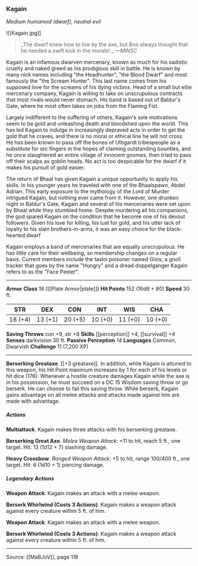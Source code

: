 ### Kagain
_Medium humanoid (dwarf), neutral evil_

![[Kagain.jpg]]

> _The dwarf knew how to live by the axe, but Boo always thought that he needed a swift kick in the morals!
_
> _—MINSC_

Kagain is an infamous dwarven mercenary, known as much for his sadistic cruelty and naked greed as his prodigious skill in battle. He is known by many nick names including "the Headhunter", "the Blood Dwarf" and most famously the "the Scream Hunter". This last name comes from his supposed love for the screams of his dying victims. Head of a small but elite mercenary company, Kagain is willing to take on unscrupulous contracts that most rivals would never stomach. His band is based out of Baldur's Gate, where he most often takes on jobs from the Flaming Fist.

Largely indifferent to the suffering of others, Kagain's sole motivations seem to be gold and unleashing death and bloodshed upon the world. This has led Kagain to indulge in increasingly depraved acts in order to get the gold that he craves, and there is no moral or ethical line he will not cross. He has been known to pass off the bones of Uthgardt tribespeople as a substitute for orc fingers in the hopes of claiming outstanding bounties, and he once slaughtered an entire village of innocent gnomes, then tried to pass off their scalps as goblin heads. No act is too despicable for the dwarf if it makes his pursuit of gold easier.

The return of Bhaal has given Kagain a unique opportunity to apply his skills. In his younger years he traveled with one of the Bhaalspawn, Abdel Adrian. This early exposure to the mythology of the Lord of Murder intrigued Kagain, but nothing ever came from it. However, one drunken night in Baldur's Gate, Kagain and several of his mercenaries were set upon by Bhaal while they stumbled home. Despite murdering all his companions, the god spared Kagain on the condition that he become one of his devout followers. Given his love for killing, his lust for gold, and his utter lack of loyalty to his slain brothers-in-arms, it was an easy choice for the black-hearted dwarf

Kagain employs a band of mercenaries that are equally unscrupulous. He has little care for their wellbeing, so membership changes on a regular basis. Current members include the tasloi poisoner named Gixis; a gnoll tracker that goes by the name "Hungry" and a dread doppelganger Kagain refers to as the "Face Peeler".



---

**Armor Class** 18 ([[Plate Armor|plate]])
**Hit Points** 152 (16d8 + 80)
**Speed** 30 ft.

| STR     | DEX     | CON     | INT     | WIS     | CHA     |
|---------|---------|---------|---------|---------|---------|
| 18 (+4) | 13 (+1) | 20 (+5) | 10 (+0) | 11 (+0) | 10 (+0) |

**Saving Throws** con +9, str +8
**Skills** [[perception]] +4, [[survival]] +4
**Senses** darkvision 30 ft.
**Passive Perception** 14
**Languages** Common, Dwarvish
**Challenge** 11 (7,200 XP)

---

**Berserking Greataxe**. [[+3 greataxe]]. In addition, while Kagain is attuned to this weapon, his Hit Point maximum increases by 1 for each of his levels or hit dice (176). Whenever a hostile creature damages Kagain while the axe is in his possession, he must succeed on a DC 15 Wisdom saving throw or go berserk. He can choose to fail this saving throw. While berserk, Kagain gains advantage on all melee attacks and attacks made against him are made with advantage.

##### Actions
**Multiattack**. Kagain makes three attacks with his berserking greataxe.

**Berserking Great Axe**. _Melee Weapon Attack:_ +11 to hit, reach 5 ft., one target. Hit: 13 (1d12 + 7) slashing damage.

**Heavy Crossbow**. _Ranged Weapon Attack:_ +5 to hit, range 100/400 ft., one target. Hit: 6 (1d10 + 1) piercing damage.

##### Legendary Actions
**Weapon Attack**. Kagain makes an attack with a melee weapon.

**Berserk Whirlwind (Costs 3 Actions)**. Kagain makes a weapon attack against every creature within 5 ft. of him.

**Weapon Attack**. Kagain makes an attack with a melee weapon.

**Berserk Whirlwind (Costs 3 Actions)**. Kagain makes a weapon attack against every creature within 5 ft. of him.


---

Source: [[MaBJoV]], page 118